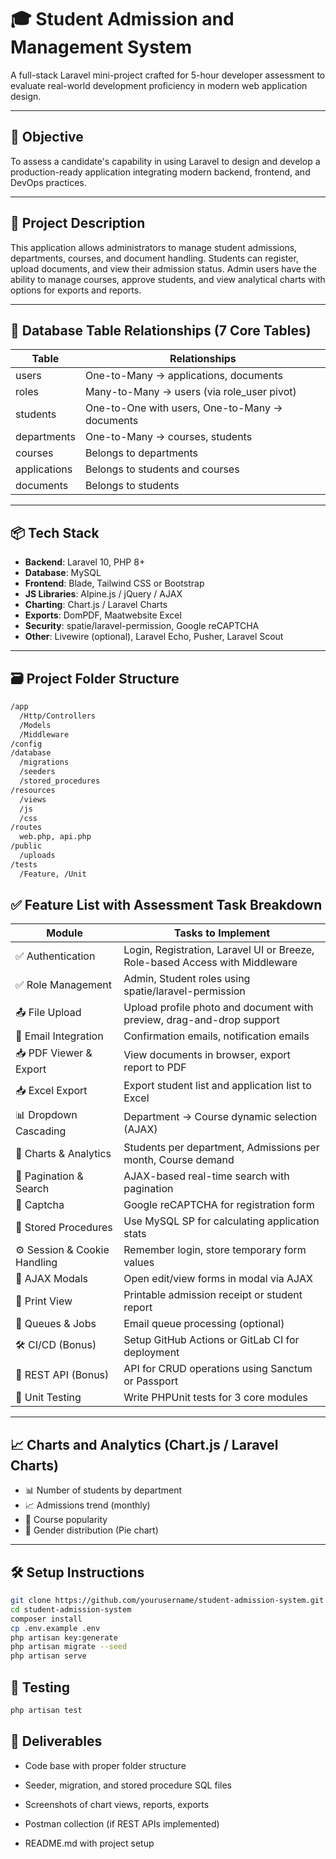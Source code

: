 
# 🎓 Student Admission and Management System

A full-stack Laravel mini-project crafted for 5-hour developer assessment to evaluate real-world development proficiency in modern web application design.

---

## 🎯 Objective

To assess a candidate's capability in using Laravel to design and develop a production-ready application integrating modern backend, frontend, and DevOps practices.

---

## 📖 Project Description

This application allows administrators to manage student admissions, departments, courses, and document handling. Students can register, upload documents, and view their admission status. Admin users have the ability to manage courses, approve students, and view analytical charts with options for exports and reports.

---

## 🧩 Database Table Relationships (7 Core Tables)

| Table         | Relationships                                    |
|---------------|--------------------------------------------------|
| users         | One-to-Many → applications, documents            |
| roles         | Many-to-Many → users (via role_user pivot)       |
| students      | One-to-One with users, One-to-Many → documents   |
| departments   | One-to-Many → courses, students                  |
| courses       | Belongs to departments                           |
| applications  | Belongs to students and courses                  |
| documents     | Belongs to students                              |

---

## 📦 Tech Stack

- **Backend**: Laravel 10, PHP 8+
- **Database**: MySQL
- **Frontend**: Blade, Tailwind CSS or Bootstrap
- **JS Libraries**: Alpine.js / jQuery / AJAX
- **Charting**: Chart.js / Laravel Charts
- **Exports**: DomPDF, Maatwebsite Excel
- **Security**: spatie/laravel-permission, Google reCAPTCHA
- **Other**: Livewire (optional), Laravel Echo, Pusher, Laravel Scout

---



## 🗃️ Project Folder Structure

```bash
/app
  /Http/Controllers
  /Models
  /Middleware
/config
/database
  /migrations
  /seeders
  /stored_procedures
/resources
  /views
  /js
  /css
/routes
  web.php, api.php
/public
  /uploads
/tests
  /Feature, /Unit

```

## ✅ Feature List with Assessment Task Breakdown

| Module                     | Tasks to Implement                                                                 |
|---------------------------|-------------------------------------------------------------------------------------|
|✅  Authentication            | Login, Registration, Laravel UI or Breeze, Role-based Access with Middleware       |
|✅ Role Management           | Admin, Student roles using spatie/laravel-permission                               |
|📤 File Upload               | Upload profile photo and document with preview, drag-and-drop support              |
| 📧 Email Integration         | Confirmation emails, notification emails                                           |
| 📥 PDF Viewer & Export       | View documents in browser, export report to PDF                                    |
| 📥 Excel Export              | Export student list and application list to Excel                                  |
| 📊 Dropdown Cascading        | Department → Course dynamic selection (AJAX)                                       |
| 📄 Charts & Analytics        | Students per department, Admissions per month, Course demand                       |
| 📜 Pagination & Search       | AJAX-based real-time search with pagination                                        |
| 📄 Captcha                   | Google reCAPTCHA for registration form                                             |
|  📄 Stored Procedures         | Use MySQL SP for calculating application stats                                     |
|⚙️ Session & Cookie Handling | Remember login, store temporary form values                                        |
| 📄 AJAX Modals               | Open edit/view forms in modal via AJAX                                             |
|📄  Print View                | Printable admission receipt or student report                                      |
| 📄 Queues & Jobs             | Email queue processing (optional)                                                  |
| 🛠️ CI/CD (Bonus)             | Setup GitHub Actions or GitLab CI for deployment                                  |
|🚀 REST API (Bonus)          | API for CRUD operations using Sanctum or Passport                                 |
|🧪 Unit Testing              | Write PHPUnit tests for 3 core modules                                             |

---

## 📈 Charts and Analytics (Chart.js / Laravel Charts)

- 📊 Number of students by department
- 📈 Admissions trend (monthly)
- 📌 Course popularity
- 📍 Gender distribution (Pie chart)

---

## 🛠️ Setup Instructions

```bash
git clone https://github.com/yourusername/student-admission-system.git
cd student-admission-system
composer install
cp .env.example .env
php artisan key:generate
php artisan migrate --seed
php artisan serve
```

## 🧪 Testing
```bash
php artisan test
```


## 🚀 Deliverables

- Code base with proper folder structure

- Seeder, migration, and stored procedure SQL files

- Screenshots of chart views, reports, exports

- Postman collection (if REST APIs implemented)

- README.md with project setup

